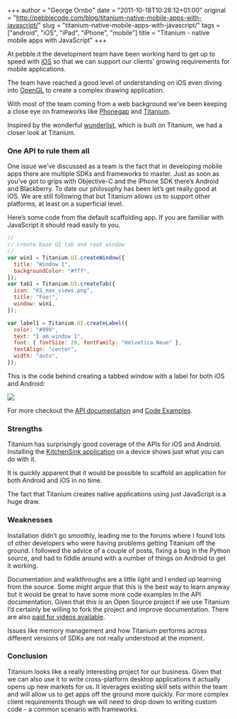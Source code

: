 +++
author = "George Ornbo"
date = "2011-10-18T10:28:12+01:00"
original = "http://pebblecode.com/blog/titanium-native-mobile-apps-with-javascript/"
slug = "titanium-native-mobile-apps-with-javascript/"
tags = ["android", "iOS", "iPad", "iPhone", "mobile"]
title = "Titanium - native mobile apps with JavaScript"
+++

At pebble.it the development team have been working hard to get up to speed with
[iOS](http://www.apple.com/ios/) so that we can support our clients’ growing
requirements for mobile applications.

The team have reached a good level of understanding on iOS even diving into
[OpenGL](http://www.opengl.org/) to create a complex drawing application.

With most of the team coming from a web background we’ve been keeping a close
eye on frameworks like [Phonegap](http://www.phonegap.com/) and
[Titanium](http://www.appcelerator.com/).

Inspired by the wonderful
[wunderlist](http://www.6wunderkinder.com/wunderlist/), which is built on
Titanium, we had a closer look at Titanium.

### One API to rule them all

One issue we’ve discussed as a team is the fact that in developing mobile apps
there are multiple SDKs and frameworks to master. Just as soon as you’ve got to
grips with Objective-C and the iPhone SDK there’s Android and Blackberry. To
date our philosophy has been let’s get really good at iOS. We are still
following that but Titanium allows us to support other platforms, at least on a
superficial level.

Here’s some code from the default scaffolding app. If you are familiar with
JavaScript it should read easily to you.

```javascript
//
// create base UI tab and root window
//
var win1 = Titanium.UI.createWindow({
  title: "Window 1",
  backgroundColor: "#fff",
});
var tab1 = Titanium.UI.createTab({
  icon: "KS_nav_views.png",
  title: "Foo!",
  window: win1,
});

var label1 = Titanium.UI.createLabel({
  color: "#999",
  text: "I am window 1",
  font: { fontSize: 20, fontFamily: "Helvetica Neue" },
  textAlign: "center",
  width: "auto",
});
```

This is the code behind creating a tabbed window with a label for both iOS and
Android:

![](https://media.tumblr.com/tumblr_lfq8rvv7DE1qz7kgs.jpg)

For more checkout the
[API documentation](http://developer.appcelerator.com/apidoc/mobile/latest) and
[Code Examples](http://developer.appcelerator.com/blog/2010/05/sample-code-and-resources.html).

### Strengths

Titanium has surprisingly good coverage of the APIs for iOS and Android.
Installing the
[KitchenSink application](https://github.com/appcelerator/KitchenSink) on a
device shows just what you can do with it.

It is quickly apparent that it would be possible to scaffold an application for
both Android and iOS in no time.

The fact that Titanium creates native applications using just JavaScript is a
huge draw.

### Weaknesses

Installation didn’t go smoothly, leading me to the forums where I found lots of
other developers who were having problems getting Titanium off the ground. I
followed the advice of a couple of posts, fixing a bug in the Python source, and
had to fiddle around with a number of things on Android to get it working.

Documentation and walkthroughs are a little light and I ended up learning from
the source. Some might argue that this is the best way to learn anyway but it
would be great to have some more code examples in the API documentation. Given
that this is an Open Source project if we use Titanium I’d certainly be willing
to fork the project and improve documentation. There are also
[paid for videos available](http://developer.appcelerator.com/training).

Issues like memory management and how Titanium performs across different
versions of SDKs are not really understood at the moment.

### Conclusion

Titanium looks like a really interesting project for our business. Given that we
can also use it to write cross-platform desktop applications it actually opens
up new markets for us. It leverages existing skill sets within the team and will
allow us to get apps off the ground more quickly. For more complex client
requirements though we will need to drop down to writing custom code - a common
scenario with frameworks.
